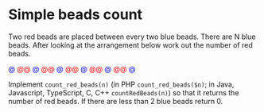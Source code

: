 # Simple beads count

Two red beads are placed between every two blue beads.
There are N blue beads. After looking at the arrangement below work out the number of red beads.

<span style="color:blue">@</span> <span style="color:red">@@</span> <span style="color:blue">@</span> <span style="color:red">@@</span> <span style="color:blue">@</span> <span style="color:red">@@</span> <span style="color:blue">@</span> <span style="color:red">@@</span> <span style="color:blue">@</span> <span style="color:red">@@</span> <span style="color:blue">@</span>

Implement `count_red_beads(n)` (in PHP `count_red_beads($n)`;
in Java, Javascript, TypeScript, C, C++ `countRedBeads(n)`) so that it returns the number of red beads.
If there are less than 2 blue beads return 0.